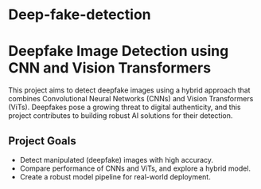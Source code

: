 # Deep-fake-detection
#  Deepfake Image Detection using CNN and Vision Transformers

This project aims to detect deepfake images using a hybrid approach that combines Convolutional Neural Networks (CNNs) and Vision Transformers (ViTs). Deepfakes pose a growing threat to digital authenticity, and this project contributes to building robust AI solutions for their detection.

##  Project Goals

- Detect manipulated (deepfake) images with high accuracy.
- Compare performance of CNNs and ViTs, and explore a hybrid model.
- Create a robust model pipeline for real-world deployment.

